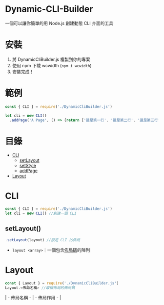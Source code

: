 # Dynamic-CLI-Builder
一個可以讓你簡單的用 Node.js 創建動態 CLI 介面的工具

# 安裝
1. 將 DynamicCliBuilder.js 複製到你的專案
2. 使用 npm 下載 wcwidth (`npm i wcwidth`)
3. 安裝完成！

# 範例
```js
const { CLI } = require('./DynamicCliBuilder.js')

let cli = new CLI()
  .addPage('A Page', () => {return ['這是第一行', '這是第二行', '這是第三行'])
```

# 目錄
* [CLI](#cli)
  * [setLayout](#setlayout())
  * [setStyle](#setstyle)
  * [addPage](#addpage)
* [Layout](#layout)

# CLI
```js
const { CLI } = require('./DynamicCliBuilder.js')
let cli = new CLI() //創建一個 CLI
```

## setLayout()
```js
.setLayout(layout) //設定 CLI 的佈局
```
* `layout <array>`｜一個包含[佈局碼](#layout)的陣列

# Layout
```js
const { Layout } = require('./DynamicCliBuilder.js')
Layout.<佈局名稱> //取得佈局的佈局碼
```

| - 佈局名稱 - |  - 佈局作用 - |
